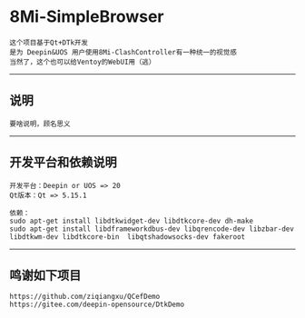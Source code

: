 # 8Mi-SimpleBrowser

    这个项目基于Qt+DTk开发
    是为 Deepin&UOS 用户使用8Mi-ClashController有一种统一的视觉感
    当然了，这个也可以给Ventoy的WebUI用（逃）

---
## 说明
    
    要啥说明，顾名思义
    
---
## 开发平台和依赖说明
    开发平台：Deepin or UOS => 20
    Qt版本：Qt => 5.15.1

    依赖：
    sudo apt-get install libdtkwidget-dev libdtkcore-dev dh-make
    sudo apt-get install libdframeworkdbus-dev libqrencode-dev libzbar-dev libdtkwm-dev libdtkcore-bin  libqtshadowsocks-dev fakeroot
---
## 鸣谢如下项目
    https://github.com/ziqiangxu/QCefDemo
    https://gitee.com/deepin-opensource/DtkDemo